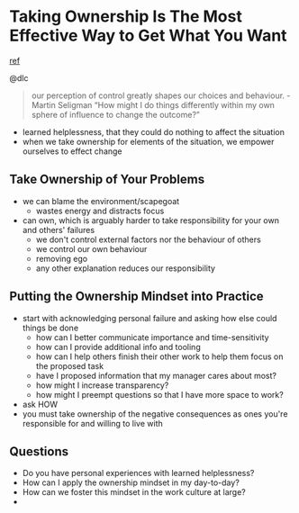 # Taking Ownership Is The Most Effective Way to Get What You Want
[ref](http://www.effectiveengineer.com/blog/take-ownership-of-your-goals)

@dlc

> our perception of control greatly shapes our choices and behaviour. -Martin Seligman
> “How might I do things differently within my own sphere of influence to change the outcome?”

- learned helplessness, that they could do nothing to affect the situation
- when we take ownership for elements of the situation, we empower ourselves to effect change

## Take Ownership of Your Problems
- we can blame the environment/scapegoat
  - wastes energy and distracts focus
- can own, which is arguably harder to take responsibility for your own and others' failures
  - we don't control external factors nor the behaviour of others
  - we control our own behaviour
  - removing ego
  - any other explanation reduces our responsibility

## Putting the Ownership Mindset into Practice
- start with acknowledging personal failure and asking how else could things be done
  - how can I better communicate importance and time-sensitivity
  - how can I provide additional info and tooling
  - how can I help others finish their other work to help them focus on the proposed task
  - have I proposed information that my manager cares about most?
  - how might I increase transparency?
  - how might I preempt questions so that I have more space to work?
- ask HOW
- you must take ownership of the negative consequences as ones you're responsible for and willing to live with

## Questions
- Do you have personal experiences with learned helplessness?
- How can I apply the ownership mindset in my day-to-day?
- How can we foster this mindset in the work culture at large?
- 